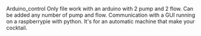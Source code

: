 Arduino_control
Only file work with an arduino with 2 pump and 2 flow.
Can be added any number of pump and flow.
Communication with a GUI running on a raspberrypie with python.
It's for an automatic machine that make your cocktail.